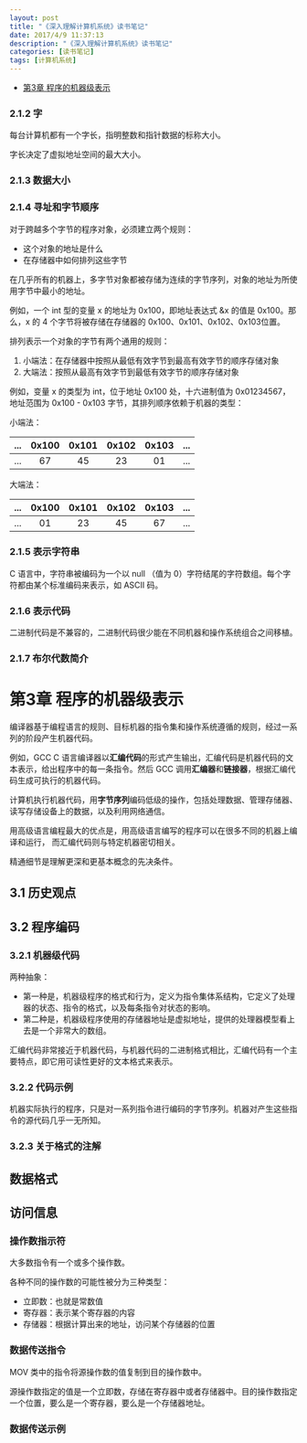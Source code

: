 ```yaml
---
layout: post
title: "《深入理解计算机系统》读书笔记"
date: 2017/4/9 11:37:13 
description: "《深入理解计算机系统》读书笔记"
categories: [读书笔记]
tags: [计算机系统]
---
```


* [第3章 程序的机器级表示](#3)



### 2.1.2 字

每台计算机都有一个字长，指明整数和指针数据的标称大小。

字长决定了虚拟地址空间的最大大小。

### 2.1.3 数据大小



### 2.1.4 寻址和字节顺序 

对于跨越多个字节的程序对象，必须建立两个规则：

* 这个对象的地址是什么
* 在存储器中如何排列这些字节

在几乎所有的机器上，多字节对象都被存储为连续的字节序列，对象的地址为所使用字节中最小的地址。

例如，一个 int 型的变量 x 的地址为 0x100，即地址表达式 &x 的值是 0x100。那么，x 的 4 个字节将被存储在存储器的 0x100、0x101、0x102、0x103位置。

排列表示一个对象的字节有两个通用的规则：

1. 小端法：在存储器中按照从最低有效字节到最高有效字节的顺序存储对象
2. 大端法：按照从最高有效字节到最低有效字节的顺序存储对象

例如，变量 x 的类型为 int，位于地址 0x100 处，十六进制值为 0x01234567，地址范围为 0x100 - 0x103 字节，其排列顺序依赖于机器的类型：

小端法：

| ... | 0x100 | 0x101 | 0x102 | 0x103 | ... |
|:---:|:-----:|:-----:|:-----:|:-----:|:---:|
| ... |  67   |  45   |  23   |  01   | ... |

大端法：

| ... | 0x100 | 0x101 | 0x102 | 0x103 | ... |
|:---:|:-----:|:-----:|:-----:|:-----:|:---:|
| ... |  01   |  23   |  45   |  67   | ... |


### 2.1.5 表示字符串

C 语言中，字符串被编码为一个以 null （值为 0）字符结尾的字符数组。每个字符都由某个标准编码来表示，如 ASCII 码。


### 2.1.6 表示代码

二进制代码是不兼容的，二进制代码很少能在不同机器和操作系统组合之间移植。


### 2.1.7 布尔代数简介




# <span id="3">第3章 程序的机器级表示</span>

编译器基于编程语言的规则、目标机器的指令集和操作系统遵循的规则，经过一系列的阶段产生机器代码。

例如，GCC C 语言编译器以**汇编代码**的形式产生输出，汇编代码是机器代码的文本表示，给出程序中的每一条指令。然后 GCC 调用**汇编器**和**链接器**，根据汇编代码生成可执行的机器代码。

计算机执行机器代码，用**字节序列**编码低级的操作，包括处理数据、管理存储器、读写存储设备上的数据，以及利用网络通信。

用高级语言编程最大的优点是，用高级语言编写的程序可以在很多不同的机器上编译和运行， 而汇编代码则与特定机器密切相关。

精通细节是理解更深和更基本概念的先决条件。


## 3.1 历史观点

## 3.2 程序编码

### 3.2.1 机器级代码

两种抽象：

* 第一种是，机器级程序的格式和行为，定义为指令集体系结构，它定义了处理器的状态、指令的格式，以及每条指令对状态的影响。
* 第二种是，机器级程序使用的存储器地址是虚拟地址，提供的处理器模型看上去是一个非常大的数组。

汇编代码非常接近于机器代码，与机器代码的二进制格式相比，汇编代码有一个主要特点，即它用可读性更好的文本格式来表示。

### 3.2.2 代码示例

机器实际执行的程序，只是对一系列指令进行编码的字节序列。机器对产生这些指令的源代码几乎一无所知。


### 3.2.3 关于格式的注解


## 数据格式


## 访问信息

### 操作数指示符

大多数指令有一个或多个操作数。

各种不同的操作数的可能性被分为三种类型：

* 立即数：也就是常数值
* 寄存器：表示某个寄存器的内容
* 存储器：根据计算出来的地址，访问某个存储器的位置

### 数据传送指令

MOV 类中的指令将源操作数的值复制到目的操作数中。

源操作数指定的值是一个立即数，存储在寄存器中或者存储器中。目的操作数指定一个位置，要么是一个寄存器，要么是一个存储器地址。

### 数据传送示例

